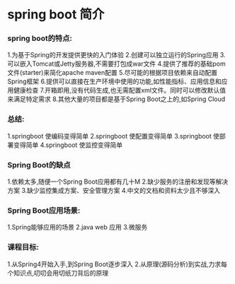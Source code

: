 # spring boot 简介


### spring boot的特点:

1.为基于Spring的开发提供更快的入门体验
2.创建可以独立运行的Spring应用
3.可以嵌入Tomcat或Jetty服务器,不需要打包成war文件
4.提供了推荐的基础pom文件(starter)来简化apache maven配置
5.尽可能的根据项目依赖来自动配置Spring框架
6.提供可以直接在生产环境中使用的功能,如性能指标、应用信息和应用健康检查
7.开箱即用,没有代码生成,也无需配置xml文件。同时可以修改默认值来满足特定需求
8.其他大量的项目都是基于Spring Boot之上的,如Spring Cloud

### 总结: 

1.springboot 使编码变得简单
2.springboot 使配置变得简单
3.springboot 使部署变得简单
4.springboot 使监控变得简单



### Spring Boot的缺点

1.依赖太多,随便一个Spring Boot应用都有几十M
2.缺少服务的注册和发现等解决方案
3.缺少监控集成方案、安全管理方案
4.中文的文档和资料太少且不够深入



### Spring Boot应用场景:

1.Spring能够应用的场景
2.java web 应用
3.微服务



### 课程目标:

1.从Spring4开始入手,到Spring Boot逐步深入
2.从原理(源码分析)到实战,力求每个知识点,叨叨会用切纸刀背后的原理